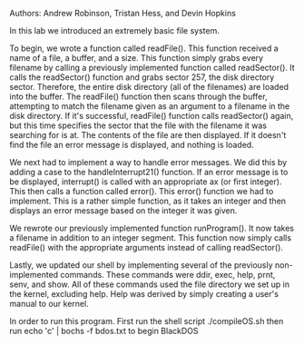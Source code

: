 Authors: Andrew Robinson, Tristan Hess, and Devin Hopkins

In this lab we introduced an extremely basic file system.

To begin, we wrote a function called readFile(). This function received a name of a file, a buffer, and a size. This function simply grabs every filename by calling a previously implemented function called readSector(). It calls the readSector() function and grabs sector 257, the disk directory sector. Therefore, the entire disk directory (all of the filenames) are loaded into the buffer. The readFile() function then scans through the buffer, attempting to match the filename given as an argument to a filename in the disk directory. If it's successful, readFile() function calls readSector() again, but this time specifies the sector that the file with the filename it was searching for is at. The contents of the file are then displayed. If it doesn't find the file an error message is displayed, and nothing is loaded.

We next had to implement a way to handle error messages. We did this by adding a case to the handleInterrupt21() function. If an error message is to be displayed, interrupt() is called with an appropriate ax (or first integer). This then calls a function called error(). This error() function we had to implement. This is a rather simple function, as it takes an integer and then displays an error message based on the integer it was given.

We rewrote our previously implemented function runProgram(). It now takes a filename in addition to an integer segment. This function now simply calls readFile() with the appropriate arguments instead of calling readSector().

Lastly, we updated our shell by implementing several of the previously non-implemented commands. These commands were ddir, exec, help, prnt, senv, and show. All of these commands used the file directory we set up in the kernel, excluding help. Help was derived by simply creating a user's manual to our kernel.

In order to run this program. First run the shell script
./compileOS.sh
then run
echo 'c' | bochs -f bdos.txt
to begin BlackDOS